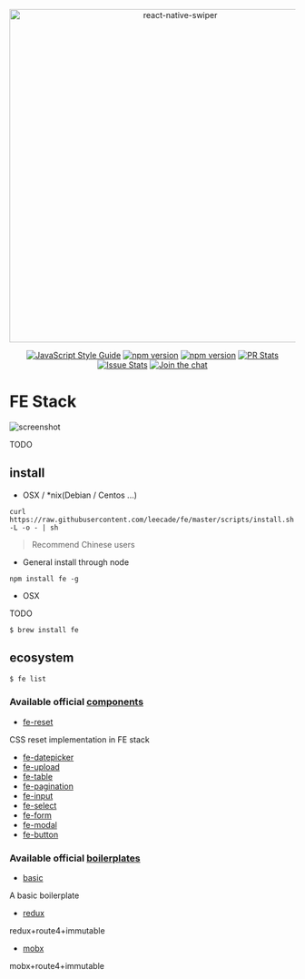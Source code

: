 <p align="center">
  <a href="https://en.wikipedia.org/wiki/Golden_Retriever">
    <img alt="react-native-swiper" src="https://gitlab.pro/react/fe/uploads/d32494d5a97e1be002e933a256ccecc1/logo.png" width="586">
  </a>
</p>

<p align="center">
  <a href="http://standardjs.com/"><img alt="JavaScript Style Guide" src="https://img.shields.io/badge/code%20style-standard-brightgreen.svg?style=flat-square"></a>
  <a href="https://npmjs.org/package/fe"><img alt="npm version" src="http://img.shields.io/npm/v/fe.svg?style=flat-square"></a>
  <a href="https://npmjs.org/package/fe"><img alt="npm version" src="http://img.shields.io/npm/dm/fe.svg?style=flat-square"></a>
  <a href="https://github.com/leecade/fe/pulls?q=is%3Apr+is%3Aclosed"><img alt="PR Stats" src="https://img.shields.io/issuestats/i/github/leecade/fe.svg?style=flat-square"></a>
  <a href="https://github.com/leecade/fe/issues?q=is%3Aissue+is%3Aclosed"><img alt="Issue Stats" src="https://img.shields.io/issuestats/p/github/leecade/fe.svg?style=flat-square"></a>
  <a href="https://gitter.im/leecade/fe?utm_source=badge&utm_medium=badge&utm_campaign=pr-badge&utm_content=badge"><img alt="Join the chat" src="https://badges.gitter.im/leecade/fe.svg"></a>
</p>

# FE Stack

![screenshot](https://gitlab.pro/react/fe/uploads/1493f976f411e120f0ce77fb0a878e6c/image.png)

TODO

## install

- OSX / *nix(Debian / Centos ...)

```
curl https://raw.githubusercontent.com/leecade/fe/master/scripts/install.sh -L -o - | sh
```

> Recommend Chinese users

- General install through node

```
npm install fe -g
```

- OSX

TODO

```
$ brew install fe
```

## ecosystem

```sh
$ fe list
```

### Available official [components](https://github.com/fe-components)

- [fe-reset](https://github.com/fe-components/fe-reset)

CSS reset implementation in FE stack

- [fe-datepicker](https://github.com/fe-components/fe-datepicker)
- [fe-upload](https://github.com/fe-components/fe-upload)
- [fe-table](https://github.com/fe-components/fe-table)
- [fe-pagination](https://github.com/fe-components/fe-pagination)
- [fe-input](https://github.com/fe-components/fe-input)
- [fe-select](https://github.com/fe-components/fe-select)
- [fe-form](https://github.com/fe-components/fe-form)
- [fe-modal](https://github.com/fe-components/fe-modal)
- [fe-button](https://github.com/fe-components/fe-button)

### Available official [boilerplates](https://github.com/fe-boilerplate)

- [basic](https://github.com/fe-boilerplate/basic)

A basic boilerplate

- [redux](https://github.com/fe-boilerplate/redux)

redux+route4+immutable

- [mobx](https://github.com/fe-boilerplate/mobx)

mobx+route4+immutable

